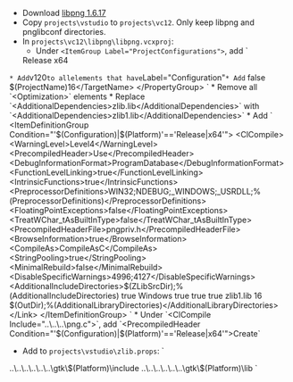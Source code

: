  * Download [libpng 1.6.17](ftp://ftp.simplesystems.org/pub/libpng/png/src/libpng16/libpng-1.6.17.tar.xz)
 * Copy `projects\vstudio` to `projects\vc12`. Only keep libpng and pnglibconf directories.
 * In `projects\vc12\libpng\libpng.vcxproj`:
	* Under `<ItemGroup Label="ProjectConfigurations">`, add
`
    <ProjectConfiguration Include="Release|x64">
      <Configuration>Release</Configuration>
      <Platform>x64</Platform>
    </ProjectConfiguration>
`
	* Add `<PlatformToolset>v120</PlatformToolset>` to all `<PropertyGroup>` elements that have `Label="Configuration"`
	* Add
`
  <PropertyGroup Condition="'$(Configuration)|$(Platform)'=='Release|x64'">
    <LinkIncremental>false</LinkIncremental>
    <CustomBuildBeforeTargets />
    <TargetName>$(ProjectName)16</TargetName>
  </PropertyGroup>
`
	* Remove all `<Optimization>` elements
	* Replace `<AdditionalDependencies>zlib.lib</AdditionalDependencies>` with `<AdditionalDependencies>zlib1.lib</AdditionalDependencies>`
	* Add
`
  <ItemDefinitionGroup Condition="'$(Configuration)|$(Platform)'=='Release|x64'">
    <ClCompile>
      <WarningLevel>Level4</WarningLevel>
      <PrecompiledHeader>Use</PrecompiledHeader>
      <DebugInformationFormat>ProgramDatabase</DebugInformationFormat>
      <FunctionLevelLinking>true</FunctionLevelLinking>
      <IntrinsicFunctions>true</IntrinsicFunctions>
      <PreprocessorDefinitions>WIN32;NDEBUG;_WINDOWS;_USRDLL;%(PreprocessorDefinitions)</PreprocessorDefinitions>
      <FloatingPointExceptions>false</FloatingPointExceptions>
      <TreatWChar_tAsBuiltInType>false</TreatWChar_tAsBuiltInType>
      <PrecompiledHeaderFile>pngpriv.h</PrecompiledHeaderFile>
      <BrowseInformation>true</BrowseInformation>
      <CompileAs>CompileAsC</CompileAs>
      <StringPooling>true</StringPooling>
      <MinimalRebuild>false</MinimalRebuild>
      <DisableSpecificWarnings>4996;4127</DisableSpecificWarnings>
      <AdditionalIncludeDirectories>$(ZLibSrcDir);%(AdditionalIncludeDirectories)</AdditionalIncludeDirectories>
      <TreatWarningAsError>true</TreatWarningAsError>
    </ClCompile>
    <Link>
      <SubSystem>Windows</SubSystem>
      <GenerateDebugInformation>true</GenerateDebugInformation>
      <EnableCOMDATFolding>true</EnableCOMDATFolding>
      <OptimizeReferences>true</OptimizeReferences>
      <AdditionalDependencies>zlib1.lib</AdditionalDependencies>
      <Version>16</Version>
      <AdditionalLibraryDirectories>$(OutDir);%(AdditionalLibraryDirectories)</AdditionalLibraryDirectories>
    </Link>
  </ItemDefinitionGroup>
`
	* Under `<ClCompile Include="..\..\..\png.c">`, add `<PrecompiledHeader Condition="'$(Configuration)|$(Platform)'=='Release|x64'">Create</PrecompiledHeader>`
 * Add to `projects\vstudio\zlib.props`:
`
  <ItemDefinitionGroup>
    <ClCompile>
      <AdditionalIncludeDirectories>..\..\..\..\..\..\gtk\$(Platform)\include</AdditionalIncludeDirectories>
    </ClCompile>
    <Link>
      <!--AdditionalDependencies>zlib1.lib</AdditionalDependencies-->
      <AdditionalLibraryDirectories>..\..\..\..\..\..\gtk\$(Platform)\lib</AdditionalLibraryDirectories>
    </Link>
  </ItemDefinitionGroup>
`
